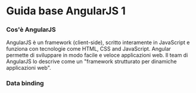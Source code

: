 # Guida base AngularJS 1

### Cos'è AngularJS
AngularJS è un framework (client-side), scritto interamente in JavaScript e funziona con tecnologie come HTML, CSS and JavaScript.
Angular permette di sviluppare in modo facile e veloce applicazioni web.
Il team di AngularJS lo descrive come un "framework strutturato per dinamiche applicazioni web".

### Data binding
